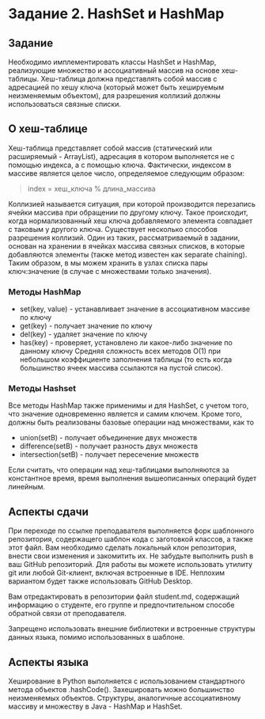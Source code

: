 # Задание 2. HashSet и HashMap
## Задание
Необходимо имплементировать классы HashSet и HashMap, реализующие множество и ассоциативный массив на основе хеш-таблицы. Хеш-таблица должна представлять собой массив с адресацией по хешу ключа (который может быть хешируемым неизменяемым объектом), для разрешения коллизий должны использоваться связные списки.
## О хеш-таблице
Хеш-таблица представляет собой массив (статический или расширяемый - ArrayList), адресация в котором выполняется не с помощью индекса, а с помощью ключа. Фактически, индексом в массиве является целое число, определяемое  следующим образом:
> index = хеш_ключа % длина_массива

Коллизией называется ситуация, при которой производится перезапись ячейки массива при обращении по другому ключу. Такое происходит, когда нормализованный хеш ключа добавляемого элемента совпадает с таковым у другого ключа. Существует несколько способов разрешения коллизий. Один из таких, рассматриваемый в задании, основан на хранении в ячейках массива связных списков, в которые добавляются элементы (также метод известен как separate chaining). 
Таким образом, в мы можем хранить в узлах списка пары ключ:значение (в случае с множествами только значения).
### Методы HashMap
* set(key, value) - устанавливает значение в ассоциативном массиве по ключу
* get(key) - получает значение по ключу
* del(key) - удаляет значение по ключу
* has(key) - проверяет, установлено ли какое-либо значение по данному ключу
Средняя сложность всех методов O(1) при небольшом коэффициенте заполнения таблицы (то есть когда большинство ячеек массива ссылаются на пустой список).

### Методы Hashset
Все методы HashMap также применимы и для HashSet, с учетом того, что значение одновременно является и самим ключем. Кроме того, должны быть реализованы базовые операции над множествами, как то
* union(setB) - получает объединение двух множеств
* difference(setB) - получает разность двух множеств
* intersection(setB) - получает пересечение множеств

Если считать, что операции над хеш-таблицами выполняются за константное время, время выполнения вышеописанных операций будет линейным.

## Аспекты сдачи
При переходе по ссылке преподавателя выполняется форк шаблонного репозитория, содержащего шаблон кода с заготовкой классов, а также этот файл. Вам необходимо сделать локальный клон репозитория, внести свои изменения и закомитить их. Не забудьте выполнить push в ваш GitHub репозиторий. Для работы вы можете использовать утилиту git или любой Git-клиент, включая встроенные в IDE. Неплохим вариантом будет также использовать GitHub Desktop.

Вам отредактировать в репозитории файл student.md, содержащий информацию о студенте, его группе и предпочтительном способе обратной связи от преподавателя.

Запрещено использовать внешние библиотеки и встроенные структуры данных языка, помимо использованных в шаблоне.
## Аспекты языка
Хеширование в Python выполняется с использованием стандартного метода объектов .hashCode(). Захешировать можно большинство неизменяемых объектов. Структуры, аналогичные ассоциативному массиву и множеству в Java - HashMap и HashSet.
